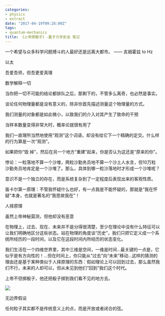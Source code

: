 ```yaml
---
categories: 
- physics
- extract
date: "2017-04-19T09:28:00Z"
tags:
- quantum-mechanics
title: 《上帝掷骰子》-量子力学史话 笔记
---
```


一个希望与众多科学问题搏斗的人最好还是远离大都市。 —— 亥姆霍兹 to Hz
<!--more-->

以太

吾爱吾师，但吾更爱真理

数学解释一切

当你把一切不可能的结论都排队之后，那剩下的，不管多么离奇，也必然是事实。

谈论任何物理量都是没有意义的，除非你首先描述测量这个物理量的方式。

我们测量的对象都是如此微小，以致我们的介入对其产生了致命的干预

当样本数量变得非常大时，概率论就很有用了

我们一直理所当然地使用“观测”这个词语，却没有给它下一个精确的定交。什么样的行为算是一次“观测”。

如果把你“毁 掉”，然后在另一个地方“重建”起来，你是否认为这还是“原来的你”。

悖论：一粒落地不算一个沙堆，两粒沙勤务员地不算一个沙土人水言，但10万粒沙勤务员地肯定是一个沙堆了。那么，具体到哪一粒沙落地时才形成一个沙堆呢？

意识不是一个独立的存在，而是系统复杂到了一定程度后表现出来的客观性质。

笛卡尔第一原理：不管我怀疑什么也好，有一点我是不能怀疑的，那就是“我在怀疑”本身，也就是著名的“我思故我在”！

人择原理

虽然上帝神秘莫测，但他却没有恶意

在物理上，过去、现在、未来并不是分得很清楚，至少在理论中没有什么特征可以让我们明确地区分这些状态。站在物理的角度谈“历史”，我们只把它定义成一个系统所经历的一段时间，以及它在这段时间内所经历的状态变化。

我们生活在一个四维世界里，其中三维是空间，一维是时间...最关键的一点是，它似乎是有方向性的！...但在时间上，你只能从“过去”向“未来”移动...这样的猜测的理由还是基于某种类似于人择原理的东西：假如理论上可以回到过去，那么虽然我们不行，未来的人却可以，但从未见到他们“回到”我们这个时代。

上帝不但掷骰子，他还把骰子掷到我们看不见的地方去。

![](media/14923200193751/IMG_0814.JPG)

无边界假设

任何粒子其实都不是传统意义上的点，而是开放或者闭合的弦。


